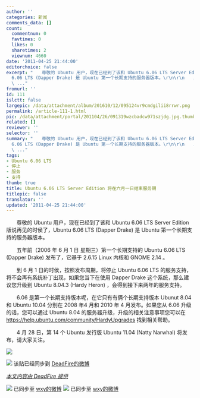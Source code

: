 ```yaml
---
author: ''
categories: 新闻
comments_data: []
count:
  commentnum: 0
  favtimes: 0
  likes: 0
  sharetimes: 2
  viewnum: 4660
date: '2011-04-25 21:44:00'
editorchoice: false
excerpt: "　　尊敬的 Ubuntu 用户，现在已经到了该和 Ubuntu 6.06 LTS Server Edition 版说再见的时侯了，Ubuntu
  6.06 LTS (Dapper Drake) 是 Ubuntu 第一个长期支持的服务器版本。\r\n\r\n　　五年前（2006 年 6 月 1 日 星期三）
  \ ..."
fromurl: ''
id: 111
islctt: false
largepic: /data/attachment/album/201610/12/095124vr9cmdgilii8rrwr.png
permalink: /article-111-1.html
pic: /data/attachment/portal/201104/26/091319wzcbadcw971szjdg.jpg.thumb.jpg
related: []
reviewer: ''
selector: ''
summary: "　　尊敬的 Ubuntu 用户，现在已经到了该和 Ubuntu 6.06 LTS Server Edition 版说再见的时侯了，Ubuntu
  6.06 LTS (Dapper Drake) 是 Ubuntu 第一个长期支持的服务器版本。\r\n\r\n　　五年前（2006 年 6 月 1 日 星期三）
  \ ..."
tags:
- Ubuntu 6.06 LTS
- 停止
- 服务
- 支持
thumb: true
title: Ubuntu 6.06 LTS Server Edition 将在六月一日结束服务期
titlepic: false
translator: ''
updated: '2011-04-25 21:44:00'
---
```


　　尊敬的 Ubuntu 用户，现在已经到了该和 Ubuntu 6.06 LTS Server Edition 版说再见的时侯了，Ubuntu 6.06 LTS (Dapper Drake) 是 Ubuntu 第一个长期支持的服务器版本。  
  
　　五年前（2006 年 6 月 1 日 星期三）第一个长期支持的 Ubuntu 6.06 LTS (Dapper Drake) 发布了，它基于 2.6.15 Linux 内核和 GNOME 2.14 。  
  
　　到 6 月 1 日的时侯，按照发布周期，将停止 Ubuntu 6.06 LTS 的服务支持，将不会再有系统补丁出现，如果您当下在使用 Dapper Drake 这个系统，那么建议您升级到 Ubuntu 8.04.3 (Hardy Heron) ，会得到接下来两年的服务支持。  
  
　　6.06 是第一个长期支持版本呢，在它只有有俩个长期支持版本 Ubunut 8.04 和 Ubuntu 10.04 分别在 2008 年4 月和 2010 年 4 月发布。如果您从 6.06 升级的话，您可以通过 Ubuntu 8.04 的服务器升级，升级的相关注意事项您可以在 <https://help.ubuntu.com/community/HardyUpgrades> 找到相关帮助。  
  
　　4 月 28 日，第 14 个 Ubuntu 发行版 Ubuntu 11.04 (Natty Narwhal) 将发布，请大家关注。  
  



![](/data/attachment/portal/201104/26/091319wzcbadcw971szjdg.jpg)


  
  
  
 ![](/data/attachment/portal/201104/26/09131947xqqonxqq7sxcln.png) 该贴已经同步到 [DeadFire的微博](http://api.t.sina.com.cn/1676913724/statuses/9640499175)


 


*[本文内容由 DeadFire 提供](http://linux.cn/thread-7103-1-1.html)*
 



![](/data/attachment/portal/201104/26/09131947xqqonxqq7sxcln.png) 已同步至 [wxy的微博](http://api.t.sina.com.cn/1747813575/statuses/9642261721)
![](http://linux.cn/xwb/images/bgimg/icon_logo.png) 已同步至 [wxy的微博](http://api.t.sina.com.cn/1747813575/statuses/9653024705)